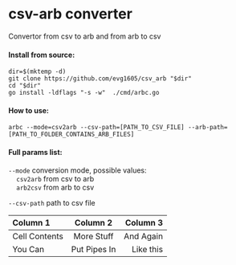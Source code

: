 # csv-arb converter
Convertor from csv to arb and from arb to csv

#### Install from source:
```
dir=$(mktemp -d) 
git clone https://github.com/evg1605/csv_arb "$dir" 
cd "$dir"
go install -ldflags "-s -w"  ./cmd/arbc.go
```

#### How to use:
```
arbc --mode=csv2arb --csv-path=[PATH_TO_CSV_FILE] --arb-path=[PATH_TO_FOLDER_CONTAINS_ARB_FILES]
```
#### Full params list:
`--mode` conversion mode, possible values:<br/>
&nbsp;&nbsp;&nbsp;&nbsp;`csv2arb` from csv to arb<br/>
&nbsp;&nbsp;&nbsp;&nbsp;`arb2csv` from arb to csv<br/>

`--csv-path` path to csv file

| Column 1       | Column 2     | Column 3     |
| :------------- | :----------: | -----------: |
|  Cell Contents | More Stuff   | And Again   |
| You Can   | Put Pipes In | Like this    |